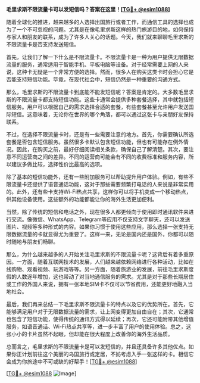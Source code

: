 **毛里求斯不限流量卡可以发短信吗？答案在这里！[[TG💪+ @esim1088](https://t.me/s/esim1088)]**

随着全球化的推进，越来越多的人选择出国旅行或者工作，而通信工具的选择也成为了一个不可忽视的问题。尤其是在像毛里求斯这样的热门旅游目的地，如何保持与家人和朋友的联系，成为了许多人关心的话题。今天，我们就来聊聊毛里求斯的不限流量卡是否支持发送短信。

首先，让我们了解一下什么是不限流量卡。不限流量卡是一种为用户提供无限数据流量的服务，通常适用于智能手机、平板电脑等设备。对于经常需要上网的人来说，这种卡无疑是一个非常方便的选择。然而，很多人在购买这类卡时会担心它是否能支持短信功能。毕竟，在现代社会中，短信仍然是一种重要的沟通方式。

那么，毛里求斯的不限流量卡到底能不能发短信呢？答案是肯定的。大多数毛里求斯的不限流量卡都支持短信功能。这些卡通常会提供多种套餐选择，其中就包括短信服务。用户可以根据自己的需求选择合适的套餐，有些套餐甚至允许用户发送国际短信。这意味着，无论你在世界的哪个角落，都可以通过这张卡与亲朋好友保持联系。

不过，在选择不限流量卡时，还是有一些需要注意的地方。首先，你需要确认所选套餐是否包含短信服务。虽然很多卡默认包含短信功能，但也有可能存在例外情况。因此，在购买之前，最好仔细阅读相关条款，确保自己了解清楚。其次，要注意不同运营商之间的差异。不同的运营商可能会有不同的收费标准和服务内容，所以建议多做比较，选择性价比最高的选项。

除了基本的短信功能外，还有一些附加服务可以帮助提升用户体验。例如，有些不限流量卡还提供了语音通话功能，这对于那些需要频繁打电话的人来说是非常实用的。此外，还有些卡支持Wi-Fi热点共享，这样你可以将手机变成一个移动热点，供其他设备使用。这些额外的功能都能让你的海外生活更加便利。

当然，除了传统的短信和电话之外，现在很多人都更倾向于使用即时通讯软件来进行交流。像微信、WhatsApp、Telegram等应用不仅支持文字聊天，还可以发送图片、视频等多种形式的内容。如果你习惯于使用这些应用，那么选择一张支持无限数据流量的卡就显得尤为重要了。这样一来，无论是国内还是国外，你都可以随时随地与朋友们畅聊。

那么，为什么越来越多的人开始关注毛里求斯的不限流量卡呢？这背后有着多重原因。一方面，随着互联网技术的发展，人们越来越依赖网络进行各种活动，比如在线购物、观看视频、玩游戏等等。另一方面，随着旅游业的发展，前往毛里求斯度假的人数逐年增加，这也带动了对当地通信服务的需求。尤其是对于那些长期居住或工作的外国人来说，拥有一张本地SIM卡不仅可以节省费用，还能更好地融入当地社会。

最后，我们再来总结一下毛里求斯不限流量卡的特点以及它的优势所在。首先，它能够满足用户对于无限数据流量的需求，让上网变得更加自由自在；其次，它通常也包含了短信功能，使得传统的通讯方式得以延续；再次，它还可能附带其他增值服务，如语音通话、Wi-Fi热点共享等，进一步丰富了用户的使用体验。总之，这张小小的卡片虽然不起眼，但却能在很大程度上改善你的海外生活品质。

总而言之，毛里求斯的不限流量卡是可以发短信的，并且还具备许多其他优点。如果你正计划前往这个美丽的岛国旅行或定居，不妨考虑入手一张这样的卡。相信它会成为你旅途中不可或缺的好帮手！[[TG💪+ @esim1088](https://t.me/s/esim1088)]

[[TG💪+ @esim1088](https://t.me/s/esim1088) ![Image](https://i.postimg.cc/4NQfJmqS/Snipaste-2025-05-13-00-14-12.png)]